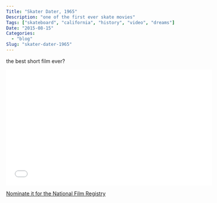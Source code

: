 ```yaml
---
Title: "Skater Dater, 1965"
Description: "one of the first ever skate movies"
Tags: ["skateboard", "california", "history", "video", "dreams"]
Date: "2015-08-15"
Categories:
  - "blog"
Slug: "skater-dater-1965"
---
```


the best short film ever?

<div class="video-container">
<iframe width="560" height="315" src="//www.youtube.com/embed/lRIt3aDX7-k" frameborder="0" allowfullscreen></iframe>
</div>

<a href="http://www.voteskaterdater.com/">Nominate it for the National Film Registry</a>
